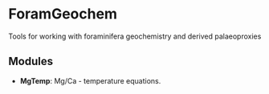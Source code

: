# ForamGeochem
Tools for working with foraminifera geochemistry and derived palaeoproxies

## Modules
- **MgTemp**: Mg/Ca - temperature equations.
